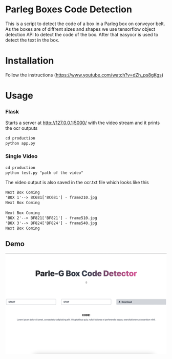 # Parleg Boxes Code Detection

This is a script to detect the code of a box in a Parleg box on conveyor belt. As the boxes are of diffrent sizes and shapes we use tensorflow object detection API to detect the code of the box. After that easyocr is used to detect the text in the box.

# Installation

Follow the instructions (https://www.youtube.com/watch?v=dZh_ps8gKgs)

# Usage

### Flask

Starts a server at http://127.0.0.1:5000/ with the video stream and it prints the ocr outputs

```
cd production
python app.py
```

### Single Video

``` 
cd production
python test.py "path of the video"
```

The video output is also saved in the ocr.txt file which looks like this

```
Next Box Coming
'BOX 1'--> 8C681['8C681'] - frame210.jpg
Next Box Coming

Next Box Coming
'BOX 2'--> BF821['BF821'] - frame510.jpg
'BOX 3'--> BF824['BF824'] - frame540.jpg
Next Box Coming
```


## Demo

![Screenshot](production/figma/demo.png)
